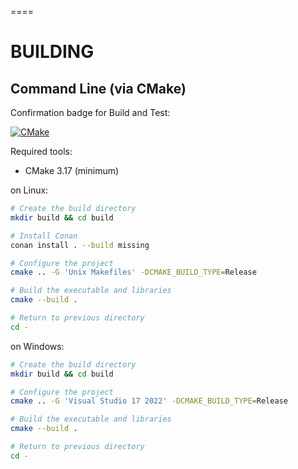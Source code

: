 ====

# BUILDING

## Command Line (via CMake)

Confirmation badge for Build and Test:

[![CMake](https://github.com/EpitechPromo2025/B-CPP-500-NAN-5-1-rtype-noa.leclaire/actions/workflows/build_and_test.yaml/badge.svg)](https://github.com/EpitechPromo2025/B-CPP-500-NAN-5-1-rtype-noa.leclaire/actions/workflows/build_and_test.yaml)

Required tools:
- CMake 3.17 (minimum)

on Linux:
```sh
# Create the build directory
mkdir build && cd build

# Install Conan
conan install . --build missing

# Configure the project
cmake .. -G 'Unix Makefiles' -DCMAKE_BUILD_TYPE=Release

# Build the executable and libraries
cmake --build .

# Return to previous directory
cd -
```

on Windows:
```sh
# Create the build directory
mkdir build && cd build

# Configure the project
cmake .. -G 'Visual Studio 17 2022' -DCMAKE_BUILD_TYPE=Release

# Build the executable and libraries
cmake --build .

# Return to previous directory
cd -
```
